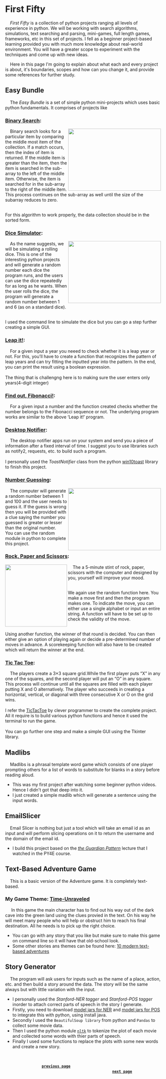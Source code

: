 # First Fifty
&nbsp;&nbsp;&nbsp;&nbsp;*First Fifty* is a collection of python projects ranging all levels of experience in python.
We will be working with search algorithms, simulations, text searching and parsing, mini-games, full length games, frameworks, etc in this set of projects.
I fell as a beginner project-based learning provided you with much more knowledge about real-world environment. You will have a greater scope to experiment 
with the techniques and come up with new ideas.   

&nbsp;&nbsp;&nbsp;&nbsp;Here in this page I'm going to explain about what each and every project is about, it's boundaries, scopes and how can you change it,
and provide some references for further study.

## Easy Bundle
&nbsp;&nbsp;&nbsp;&nbsp;The *Easy Bundle* is a set of simple python mini-projects which uses basic python fundamentals. It comprises of projects like  

### [Binary Search][1]:    
<img align="right" width="300" height="200" src="https://cdn.techterms.com/img/lg/binary_14.jpg">   
&nbsp;&nbsp;&nbsp;&nbsp;Binary search looks for a particular item by comparing the middle most item of the collection. If a match occurs, then the index of item is returned. If the middle item is greater than the item, then the item is searched in the sub-array to the left of the middle item. Otherwise, the item is searched for in the sub-array to the right of the middle item. This process continues on the sub-array as well until the size of the subarray reduces to zero.  

&nbsp;    
For this algorithm to work properly, the data collection should be in the sorted form.    

###  [Dice Simulator][2]:  
<img align="right" width="300" height="200" src="https://images.pexels.com/photos/4052295/pexels-photo-4052295.jpeg?auto=compress&cs=tinysrgb&dpr=2&h=650&w=940"> 
&nbsp;&nbsp;&nbsp;&nbsp;As the name suggests, we will be simulating a rolling dice. This is one of the interesting python projects and will generate a random number each dice the program runs, and the users can use the dice repeatedly for as long as he wants. When the user rolls the dice, the program will generate a random number between 1 and 6 (as on a standard dice).  

&nbsp;  
I used the command line to simulate the dice but you can go a step further creating a simple GUI.

### [Leap it!][4]:  
&nbsp;&nbsp;&nbsp;&nbsp;For a given input a year you neeed to check whether it is a leap year or not. For this, you’ll have to create a function that recognizes the pattern of leap years and can try fitting the inputted year into the pattern. In the end, you can print the result using a boolean expression.   
&nbsp;  
The thing that is challengng here is to making sure the user enters only years(4-digit integer)  

### [Find out, Fibonacci!][3]:  
&nbsp;&nbsp;&nbsp;&nbsp;For a given input a number and the function created checks whether the number belongs to the Fibonacci sequence or not. The underlying program works are similar to the above ‘Leap it!’ program.  

### [Desktop Notifier][6]:  
&nbsp;&nbsp;&nbsp;&nbsp;The desktop notifier apps run on your system and send you a piece of information after a fixed interval of time. I suggest you to use libraries such as notify2, requests, etc. to build such a program.  
&nbsp;  
I personally used the *ToastNotifier* class from the python [win10toast][21] library to finish this project.      

### [Number Guessing][5]:
<img align="right" width="300" height="200" src="https://i.pinimg.com/originals/2e/e9/62/2ee9625a733381b5f2cfb4123ecb7d3d.png">
&nbsp;&nbsp;&nbsp;&nbsp;The computer will generate a random number between 1 and 100 and the user needs to guess it. If the guess is wrong then you will be provided with a clue saying the number you guessed is greater or lesser than the original number.  
&nbsp;  
You can use the random module in python to complete this project.  

### [Rock, Paper and Scissors][7]:  
<img align="left" width="200" height="200" src="https://miro.medium.com/max/612/1*G9UfaUBS_VqtFILMe37fZw.jpeg"> 
&nbsp;&nbsp;&nbsp;&nbsp;The a 5-minute stint of rock, paper, scissors with the computer and designed by you, yourself will improve your mood.  

&nbsp;   
We again use the random function here. You make a move first and then the program makes one. To indicate the move, you can either use a single alphabet or input an entire string. A function will have to be set up to check the validity of the move.  

&nbsp;   
Using another function, the winner of that round is decided. You can then either give an option of playing again or decide a pre-determined number of moves in advance. A scorekeeping function will also have to be created which will return the winner at the end.  

### [Tic Tac Toe][8]:  
&nbsp;&nbsp;&nbsp;&nbsp;The players create a 3×3 square grid.While the first player puts “X” in any one of the squares, and the second player will put an “O” in any square. 
This process will continue until all the squares are filled with each player putting X and O alternatively. The player who succeeds in creating a horizontal, vertical, or diagonal with three consecutive X or O on the grid wins.  
&nbsp;  
I refer the [TicTacToe][22] by clever programmer to create the complete project. All it require is to build various python functions and hence it used the terminal to run the game.  
&nbsp;   
You can go further one step and make a simple GUI using the Tkinter library.  

## Madlibs  
&nbsp;&nbsp;&nbsp;&nbsp;Madlibs is a phrasal template word game which consists of one player prompting others for a list of words to substitute for blanks in a story before reading aloud. 
- This was my first project after watching some beginner python videos. Hence I didn't got that deep into it.
- I just created a simple madlib which will generate a sentence using the input words.

## EmailSlicer   
&nbsp;&nbsp;&nbsp;&nbsp;Email Slicer is nothing but just a tool which will take an email id as an input and will perform slicing operations on it to return the username and the domain of the email id.  
- I build this project based on the [*the Guardian Pattern*][23] lecture that I watched in the PY4E course.  

## Text-Based Adventure Game  
&nbsp;&nbsp;&nbsp;&nbsp;This is a basic version of the Adventure game. It is completely text-based.  

### My Game Theme: [Time-Unraveled][10] 
&nbsp;&nbsp;&nbsp;&nbsp; In this game the main character has to find out his way out of the dark cave into the green land using the clues provied in the text. 
On his way he will meet many people who will help or obstruct him to reach his final destination. All he needs is to pick up the right choice.

- You can go with any story that you like but make sure to make this game on command line so it will have that old-school look.  
- Some other stories ans themes can be found here: [10 modern text-based adventures][24]  

## Story Generator
&nbsp;&nbsp;&nbsp;&nbsp;The program will ask users for inputs such as the name of a place, action, etc. and then build a story around the data. The story will be the same always but with little variation with the input.
- I personally used the *Stanford-NER tagger* and *Stanford-POS tagger* inorder to attach correct parts of speech in the story I generate.
- Firstly, you need to download [model jars for NER][25] and [model jars for POS][26] to integrate this with python, using install java.
- Secondly I used the `BeautifulSoup library` from python and `Pandas` to collect some movie data. 
- Then I used the python module [`nltk`][27] to tokenize the plot of each movie and collected some words with thier parts of speech.
- Finally I used some functions to replace the plots with some new words and create a new story.
 
&nbsp;  

&nbsp;&nbsp;&nbsp;&nbsp;&nbsp;&nbsp;&nbsp;&nbsp;&nbsp;&nbsp;&nbsp;&nbsp;&nbsp;&nbsp;&nbsp;&nbsp;&nbsp;&nbsp;&nbsp;&nbsp;&nbsp;&nbsp;&nbsp;&nbsp;&nbsp;&nbsp;&nbsp;&nbsp;&nbsp;
[**`previous page`**][28] 
&nbsp;&nbsp;&nbsp;&nbsp;&nbsp;&nbsp;&nbsp;&nbsp;&nbsp;&nbsp;&nbsp;&nbsp;&nbsp;&nbsp;&nbsp;&nbsp;&nbsp;&nbsp;&nbsp;&nbsp;&nbsp;&nbsp;&nbsp;&nbsp;&nbsp;&nbsp;&nbsp;&nbsp;&nbsp;&nbsp;&nbsp;&nbsp;&nbsp;&nbsp;&nbsp;&nbsp;&nbsp;&nbsp;&nbsp;&nbsp;&nbsp;&nbsp;&nbsp;&nbsp;&nbsp;&nbsp;&nbsp;&nbsp;&nbsp;&nbsp;&nbsp;&nbsp;&nbsp;&nbsp;&nbsp;&nbsp;&nbsp;&nbsp;&nbsp;&nbsp;&nbsp;&nbsp;&nbsp;&nbsp;&nbsp;&nbsp;&nbsp;&nbsp;&nbsp;&nbsp;&nbsp;&nbsp;&nbsp;&nbsp;&nbsp;&nbsp;&nbsp;&nbsp;&nbsp;&nbsp;&nbsp;&nbsp;&nbsp;&nbsp;&nbsp;&nbsp;&nbsp;
[**`next page`**][29]  
&nbsp;&nbsp;&nbsp;&nbsp;&nbsp;&nbsp;&nbsp;&nbsp;&nbsp;&nbsp;&nbsp;&nbsp;&nbsp;&nbsp;&nbsp;&nbsp;&nbsp;&nbsp;&nbsp;&nbsp;&nbsp;&nbsp;&nbsp;&nbsp;&nbsp;&nbsp;&nbsp;&nbsp;&nbsp;                     



[1]: https://github.com/SuhruthY/FirstFifty/blob/master/EasyBundle/BinarySearch.py
[2]: https://github.com/SuhruthY/FirstFifty/blob/master/EasyBundle/DiceSim.py
[3]: https://github.com/SuhruthY/FirstFifty/blob/master/EasyBundle/Fibonacci.py
[4]: https://github.com/SuhruthY/FirstFifty/blob/master/EasyBundle/LeapIt.py
[5]: https://github.com/SuhruthY/FirstFifty/blob/master/EasyBundle/GuessNum.py
[6]: https://github.com/SuhruthY/FirstFifty/blob/master/EasyBundle/DesktopNotifier.ipynb
[7]: https://github.com/SuhruthY/FirstFifty/blob/master/EasyBundle/RckPapSics.py
[8]: https://github.com/SuhruthY/FirstFifty/blob/master/EasyBundle/TicTacToe.py
[9]: https://github.com/SuhruthY/FirstFifty/blob/master/StoryGenerator/StoryGenerator.ipynb
[10]: https://github.com/SuhruthY/FirstFifty/blob/master/TextAdv/TimeUnraveled.py
[20]: https://www.calculator.net/dice-roller.html
[21]: https://pypi.org/project/wintoast/
[22]: https://www.youtube.com/watch?v=BHh654_7Cmw 
[23]: https://www.youtube.com/watch?v=WU6_0A9zYRA
[24]: https://www.gameinformer.com/b/features/archive/2017/02/12/10-modern-text-adventures-you-should-check-out.aspx
[25]: https://nlp.stanford.edu/software/stanford-corenlp-latest.zip
[26]: https://nlp.stanford.edu/software/stanford-tagger-4.2.0.zip
[27]: https://www.nltk.org/
[28]: https://suhruthy.github.io/FirstFifty/
[29]: https://suhruthy.github.io/FirstFifty/page2
